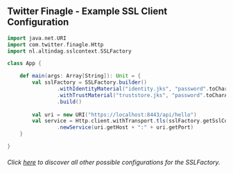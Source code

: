 ## Twitter Finagle - Example SSL Client Configuration

```scala
import java.net.URI
import com.twitter.finagle.Http
import nl.altindag.sslcontext.SSLFactory

class App {

    def main(args: Array[String]): Unit = {
        val sslFactory = SSLFactory.builder()
                .withIdentityMaterial("identity.jks", "password".toCharArray)
                .withTrustMaterial("truststore.jks", "password".toCharArray)
                .build()
        
        val uri = new URI("https://localhost:8443/api/hello")
        val service = Http.client.withTransport.tls(sslFactory.getSslContext)
                .newService(uri.getHost + ":" + uri.getPort)
    }

}
```
###### Click [here](../usage.html) to discover all other possible configurations for the SSLFactory.